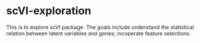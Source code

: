 # scVI-exploration

This is to explore scVI package. The goals include understand the statistical relation between latent variables and genes; incoperate feature selections.
